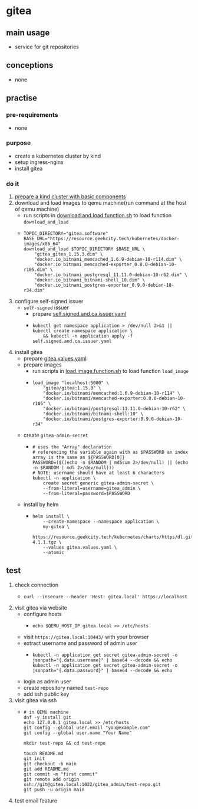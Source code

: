 # gitea

## main usage

* service for git repositories

## conceptions

* none

## practise

### pre-requirements

* none

### purpose

* create a kubernetes cluster by kind
* setup ingress-nginx
* install gitea

### do it

1. [prepare a kind cluster with basic components](../basic/kind.cluster.md)
2. download and load images to qemu machine(run command at the host of qemu machine)
    * run scripts
      in [download.and.load.function.sh](../resources/create.qemu.machine.for.kind/download.and.load.function.sh.md) to
      load function `download_and_load`
    * ```shell
      TOPIC_DIRECTORY="gitea.software"
      BASE_URL="https://resource.geekcity.tech/kubernetes/docker-images/x86_64"
      download_and_load $TOPIC_DIRECTORY $BASE_URL \
          "gitea_gitea_1.15.3.dim" \
          "docker.io_bitnami_memcached_1.6.9-debian-10-r114.dim" \
          "docker.io_bitnami_memcached-exporter_0.8.0-debian-10-r105.dim" \
          "docker.io_bitnami_postgresql_11.11.0-debian-10-r62.dim" \
          "docker.io_bitnami_bitnami-shell_10.dim" \
          "docker.io_bitnami_postgres-exporter_0.9.0-debian-10-r34.dim"
      ```
3. configure self-signed issuer
    * `self-signed` issuer
        + prepare [self.signed.and.ca.issuer.yaml](../basic/resources/cert.manager/self.signed.and.ca.issuer.yaml.md)
        + ```shell
          kubectl get namespace application > /dev/null 2>&1 || kubectl create namespace application \
              && kubectl -n application apply -f self.signed.and.ca.issuer.yaml
          ```
4. install gitea
    * prepare [gitea.values.yaml](resources/gitea/gitea.values.yaml.md)
    * prepare images
        + run scripts in [load.image.function.sh](../resources/load.image.function.sh.md) to load function `load_image`
        + ```shell
          load_image "localhost:5000" \
              "gitea/gitea:1.15.3" \
              "docker.io/bitnami/memcached:1.6.9-debian-10-r114" \
              "docker.io/bitnami/memcached-exporter:0.8.0-debian-10-r105" \
              "docker.io/bitnami/postgresql:11.11.0-debian-10-r62" \
              "docker.io/bitnami/bitnami-shell:10" \
              "docker.io/bitnami/postgres-exporter:0.9.0-debian-10-r34"
          ```
    * create `gitea-admin-secret`
        + ```shell
          # uses the "Array" declaration
          # referencing the variable again with as $PASSWORD an index array is the same as ${PASSWORD[0]}
          PASSWORD=($((echo -n $RANDOM | md5sum 2>/dev/null) || (echo -n $RANDOM | md5 2>/dev/null)))
          # NOTE: username should have at least 6 characters
          kubectl -n application \
              create secret generic gitea-admin-secret \
              --from-literal=username=gitea_admin \
              --from-literal=password=$PASSWORD
          ```
    * install by helm
        + ```shell
          helm install \
              --create-namespace --namespace application \
              my-gitea \
              https://resource.geekcity.tech/kubernetes/charts/https/dl.gitea.io/charts/gitea-4.1.1.tgz \
              --values gitea.values.yaml \
              --atomic
          ```

## test

1. check connection
    * ```shell
      curl --insecure --header 'Host: gitea.local' https://localhost
      ```
2. visit gitea via website
    * configure hosts
        + ```shell
          echo $QEMU_HOST_IP gitea.local >> /etc/hosts
          ```
    * visit `https://gitea.local:10443/` with your browser
    * extract username and password of admin user
        + ```shell
          kubectl -n application get secret gitea-admin-secret -o jsonpath="{.data.username}" | base64 --decode && echo
          kubectl -n application get secret gitea-admin-secret -o jsonpath="{.data.password}" | base64 --decode && echo
          ```
    * login as admin user
    * create repository named `test-repo`
    * add ssh public key
3. visit gitea via ssh
    * ```shell
      # in QEMU machine
      dnf -y install git
      echo 127.0.0.1 gitea.local >> /etc/hosts
      git config --global user.email "you@example.com"
      git config --global user.name "Your Name"
      
      mkdir test-repo && cd test-repo
      
      touch README.md
      git init
      git checkout -b main
      git add README.md
      git commit -m "first commit"
      git remote add origin ssh://git@gitea.local:1022/gitea_admin/test-repo.git
      git push -u origin main
      ```
4. test email feature
